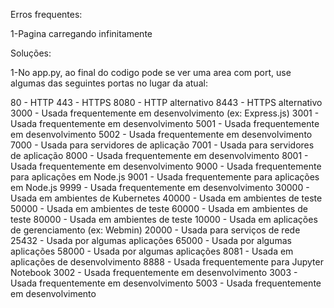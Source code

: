 Erros frequentes:

1-Pagina carregando infinitamente

Soluções:

1-No app.py, ao final do codigo pode se ver uma area com port, use algumas das seguintes portas no lugar da atual:

80 - HTTP
443 - HTTPS
8080 - HTTP alternativo
8443 - HTTPS alternativo
3000 - Usada frequentemente em desenvolvimento (ex: Express.js)
3001 - Usada frequentemente em desenvolvimento
5001 - Usada frequentemente em desenvolvimento
5002 - Usada frequentemente em desenvolvimento
7000 - Usada para servidores de aplicação
7001 - Usada para servidores de aplicação
8000 - Usada frequentemente em desenvolvimento
8001 - Usada frequentemente em desenvolvimento
9000 - Usada frequentemente para aplicações em Node.js
9001 - Usada frequentemente para aplicações em Node.js
9999 - Usada frequentemente em desenvolvimento
30000 - Usada em ambientes de Kubernetes
40000 - Usada em ambientes de teste
50000 - Usada em ambientes de teste
60000 - Usada em ambientes de teste
80000 - Usada em ambientes de teste
10000 - Usada em aplicações de gerenciamento (ex: Webmin)
20000 - Usada para serviços de rede
25432 - Usada por algumas aplicações
65000 - Usada por algumas aplicações
58000 - Usada por algumas aplicações
8081 - Usada em aplicações de desenvolvimento
8888 - Usada frequentemente para Jupyter Notebook
3002 - Usada frequentemente em desenvolvimento
3003 - Usada frequentemente em desenvolvimento
5003 - Usada frequentemente em desenvolvimento

